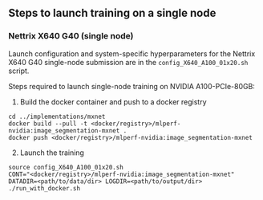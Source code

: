 ## Steps to launch training on a single node

### Nettrix X640 G40 (single node)

Launch configuration and system-specific hyperparameters for the Nettrix X640 G40 single-node submission are in the `config_X640_A100_01x20.sh` script.

Steps required to launch single-node training on NVIDIA A100-PCIe-80GB:

1. Build the docker container and push to a docker registry

```
cd ../implementations/mxnet
docker build --pull -t <docker/registry>/mlperf-nvidia:image_segmentation-mxnet .
docker push <docker/registry>/mlperf-nvidia:image_segmentation-mxnet
```

2. Launch the training

```
source config_X640_A100_01x20.sh
CONT="<docker/registry>/mlperf-nvidia:image_segmentation-mxnet" DATADIR=<path/to/data/dir> LOGDIR=<path/to/output/dir> ./run_with_docker.sh
```
